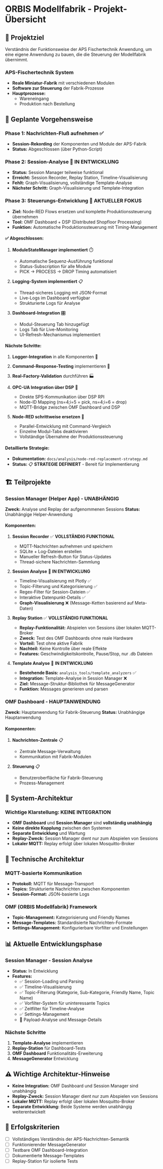 # ORBIS Modellfabrik - Projekt-Übersicht

## 🎯 Projektziel
Verständnis der Funktionsweise der APS Fischertechnik Anwendung, um eine eigene Anwendung zu bauen, die die Steuerung der Modellfabrik übernimmt.

### APS-Fischertechnik System
- **Reale Miniatur-Fabrik** mit verschiedenen Modulen
- **Software zur Steuerung** der Fabrik-Prozesse
- **Hauptprozesse:**
  - Wareneingang
  - Produktion nach Bestellung

## 🚀 Geplante Vorgehensweise

### Phase 1: Nachrichten-Fluß aufnehmen ✅
- **Session-Rekording** der Komponenten und Module der APS-Fabrik
- **Status:** Abgeschlossen (über Python-Script)

### Phase 2: Session-Analyse 🔄 **IN ENTWICKLUNG**
- **Status:** Session Manager teilweise funktional
- **Erreicht:** Session Recorder, Replay Station, Timeline-Visualisierung
- **Fehlt:** Graph-Visualisierung, vollständige Template-Analyse
- **Nächster Schritt:** Graph-Visualisierung und Template-Integration

### Phase 3: Steuerungs-Entwicklung 🚀 **AKTUELLER FOKUS**
- **Ziel:** Node-RED Flows ersetzen und komplette Produktionssteuerung übernehmen
- **Tool:** OMF Dashboard + DSP (Distributed Shopfloor Processing)
- **Funktion:** Automatische Produktionssteuerung mit Timing-Management

#### ✅ Abgeschlossen:
1. **ModuleStateManager implementiert** ⏱️
   - Automatische Sequenz-Ausführung funktional
   - Status-Subscription für alle Module
   - PICK → PROCESS → DROP Timing automatisiert

2. **Logging-System implementiert** 📋
   - Thread-sicheres Logging mit JSON-Format
   - Live-Logs im Dashboard verfügbar
   - Strukturierte Logs für Analyse

3. **Dashboard-Integration** 🎛️
   - Modul-Steuerung Tab hinzugefügt
   - Logs Tab für Live-Monitoring
   - UI-Refresh-Mechanismus implementiert

#### Nächste Schritte:
1. **Logger-Integration** in alle Komponenten 📝
2. **Command-Response-Testing** implementieren 🧪
3. **Real-Factory-Validation** durchführen 🏭

2. **OPC-UA Integration über DSP** 🔌
   - Direkte SPS-Kommunikation über DSP RPI
   - Node-ID Mapping (ns=4;i=5 = pick, ns=4;i=6 = drop)
   - MQTT-Bridge zwischen OMF Dashboard und DSP

3. **Node-RED schrittweise ersetzen** 🔄
   - Parallel-Entwicklung mit Command-Vergleich
   - Einzelne Modul-Tabs deaktivieren
   - Vollständige Übernahme der Produktionssteuerung

#### Detaillierte Strategie:
- **Dokumentation:** `docs/analysis/node-red-replacement-strategy.md`
- **Status:** 📋 **STRATEGIE DEFINIERT** - Bereit für Implementierung

## 🏗️ Teilprojekte

### Session Manager (Helper App) - **UNABHÄNGIG**
**Zweck:** Analyse und Replay der aufgenommenen Sessions
**Status:** Unabhängige Helper-Anwendung

#### Komponenten:
1. **Session Recorder** ✅ **VOLLSTÄNDIG FUNKTIONAL**
   - MQTT-Nachrichten aufnehmen und speichern
   - SQLite + Log-Dateien erstellen
   - Manueller Refresh-Button für Status-Updates
   - Thread-sichere Nachrichten-Sammlung

2. **Session Analyse** 🔄 **IN ENTWICKLUNG**
   - Timeline-Visualisierung mit Plotly ✅
   - Topic-Filterung und Kategorisierung ✅
   - Regex-Filter für Session-Dateien ✅
   - Interaktive Datenpunkt-Details ✅
   - **Graph-Visualisierung** ❌ (Message-Ketten basierend auf Meta-Daten)

3. **Replay Station** ✅ **VOLLSTÄNDIG FUNKTIONAL**
   - **Replay-Funktionalität:** Abspielen von Sessions über lokalen MQTT-Broker
   - **Zweck:** Test des OMF Dashboards ohne reale Hardware
   - **Vorteil:** Test ohne aktive Fabrik
   - **Nachteil:** Keine Kontrolle über reale Effekte
   - **Features:** Geschwindigkeitskontrolle, Pause/Stop, nur .db Dateien

4. **Template Analyse** 🔄 **IN ENTWICKLUNG**
   - **Bestehende Basis:** `analysis_tools/template_analyzers` ✅
   - **Integration:** Template-Analyse in Session Manager ❌
   - **Ziel:** Message-Struktur-Bibliothek für MessageGenerator
   - **Funktion:** Messages generieren und parsen

### OMF Dashboard - **HAUPTANWENDUNG**
**Zweck:** Hauptanwendung für Fabrik-Steuerung
**Status:** Unabhängige Hauptanwendung

#### Komponenten:
1. **Nachrichten-Zentrale** 📋
   - Zentrale Message-Verwaltung
   - Kommunikation mit Fabrik-Modulen

2. **Steuerung** 📋
   - Benutzeroberfläche für Fabrik-Steuerung
   - Prozess-Management

## 🔗 System-Architektur

### **Wichtige Klarstellung: KEINE INTEGRATION**
- **OMF Dashboard** und **Session Manager** sind **vollständig unabhängig**
- **Keine direkte Kopplung** zwischen den Systemen
- **Separate Entwicklung** und Wartung
- **Replay-Zweck:** Session Manager dient nur zum Abspielen von Sessions
- **Lokaler MQTT:** Replay erfolgt über lokalen Mosquitto-Broker

## 🔧 Technische Architektur

### MQTT-basierte Kommunikation
- **Protokoll:** MQTT für Message-Transport
- **Topics:** Strukturierte Nachrichten zwischen Komponenten
- **Session-Format:** JSON-basierte Logs

### OMF (ORBIS Modellfabrik) Framework
- **Topic-Management:** Kategorisierung und Friendly Names
- **Message-Templates:** Standardisierte Nachrichten-Formate
- **Settings-Management:** Konfigurierbare Vorfilter und Einstellungen

## 📊 Aktuelle Entwicklungsphase

### Session Manager - Session Analyse
- **Status:** In Entwicklung
- **Features:**
  - ✅ Session-Loading und Parsing
  - ✅ Timeline-Visualisierung
  - ✅ Topic-Filterung (Kategorie, Sub-Kategorie, Friendly Name, Topic Name)
  - ✅ Vorfilter-System für uninteressante Topics
  - ✅ Zeitfilter für Timeline-Analyse
  - ✅ Settings-Management
  - 🔄 Payload-Analyse und Message-Details

### Nächste Schritte
1. **Template-Analyse** implementieren
2. **Replay-Station** für Dashboard-Tests
3. **OMF Dashboard** Funktionalitäts-Erweiterung
4. **MessageGenerator** Entwicklung

## ⚠️ Wichtige Architektur-Hinweise
- **Keine Integration:** OMF Dashboard und Session Manager sind unabhängig
- **Replay-Zweck:** Session Manager dient nur zum Abspielen von Sessions
- **Lokaler MQTT:** Replay erfolgt über lokalen Mosquitto-Broker
- **Separate Entwicklung:** Beide Systeme werden unabhängig weiterentwickelt

## 🎯 Erfolgskriterien
- [ ] Vollständiges Verständnis der APS-Nachrichten-Semantik
- [ ] Funktionierender MessageGenerator
- [ ] Testbare OMF Dashboard-Integration
- [ ] Dokumentierte Message-Templates
- [ ] Replay-Station für isolierte Tests
